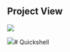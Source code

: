 ## Project View

<kbd>![](https://res.cloudinary.com/anshumxn09/image/upload/v1692799526/test/quickSell2_pjyru9.png)</kbd>

<kbd>![](https://res.cloudinary.com/anshumxn09/image/upload/v1692799514/test/quickSell_nycbcs.png)</kbd># Quickshell
